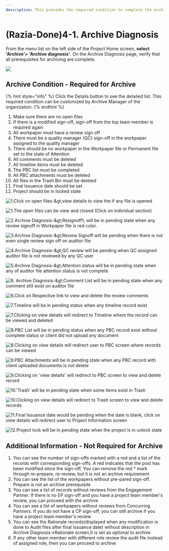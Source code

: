 ```yaml
---
description: This provides the required condition to complete the archive process
---
```


# \(Razia-Done\)4-1. Archive Diagnosis

From the menu list on the left side of the Project Home screen, **select 'Archive'&gt; 'Archive diagnosis'**. On the Archive Diagnosis page, verify that all prerequisites for archiving are complete.

![](../../../.gitbook/assets/image%20%2815%29.png)

## Archive Condition - Required for Archive

{% hint style="info" %}
Click the Details button to see the detailed list. This required condition can be customized by Archive Manager of the organization.
{% endhint %}

1. Make sure there are no open files
2. If there is a modified sign-off, sign-off from the top team member is required again
3. All workpaper must have a review sign off
4. There must be a quality manager \(QC\) sign-off in the workpaper assigned to the quality manager
5. There should be no workpaper in the Workpaper file or Permanent file set to the state of Attention
6. All comments must be deleted
7. All timeline items must be deleted
8. The PBC list must be completed
9. All PBC attachments must be deleted
10. All files in the Trash Bin must be deleted
11. Final Issuance date should be set
12. Project should be in locked state

![1.Click on open files-&amp;gt;view details to view the if any  file is opened](../../../.gitbook/assets/image%20%2810%29.png)

![1.The open files can be view and closed \(Click on individual section\)](../../../.gitbook/assets/6.png)

![2.Archive Diagnosis-&amp;gt;Resignoff1, will be in pending state when any review signoff in Workpaper file is red color.](../../../.gitbook/assets/image%20%287%29.png)

![3.Archive Diagnosis-&amp;gt;Review Signoff will be pending when there is not even single review sign off on auditor file ](../../../.gitbook/assets/image%20%2836%29.png)

![4.Archive Diagnosis-&amp;gt;QC review will be pending when QC assigned auditor file is not reviewed by any QC user](../../../.gitbook/assets/image%20%2839%29.png)

![5.Archive Diagnosis-&amp;gt;Attention status will be in pending state when any of auditor file attention status is not complete](../../../.gitbook/assets/image%20%2819%29.png)

![6. Archive Diagnosis-&amp;gt;Comment List will be in pending state when any comment still exist on auditor file](../../../.gitbook/assets/image.png)

![6.Click on Respective link to view and delete the review comments](../../../.gitbook/assets/image%20%2827%29.png)

![7.Timeline will be in pending status when any timeline record exist](../../../.gitbook/assets/image%20%2825%29.png)

![7.Clicking on view details will redirect to Timeline where the record can be viewed and deleted](../../../.gitbook/assets/image%20%282%29.png)

![8.PBC List will be in pending status when any PBC record exist without complete status or client did not upload any document](../../../.gitbook/assets/image%20%289%29.png)

![8.Clicking on view details will redirect user to PBC screen where records can be viewed](../../../.gitbook/assets/image%20%2818%29.png)

![9.PBC Attachments will be in pending state when any PBC record with client uploaded documents is not delete](../../../.gitbook/assets/image%20%2829%29.png)

![9.Clicking on &apos;view details&apos; will redirect to PBC screen to view and delete record](../../../.gitbook/assets/image%20%2812%29.png)

![10.&apos;Trash&apos; will be in pending state when some items exist in Trash](../../../.gitbook/assets/image%20%2835%29.png)

![10.Clicking on view details will redirect to Trash screen to view and delete records](../../../.gitbook/assets/image%20%283%29.png)

![11.Final Issuance date would be pending when the date is blank, click on view details will redirect user to Project Information screen](../../../.gitbook/assets/image%20%288%29.png)

![12.Project lock will be in pending state when the project is in unlock state](../../../.gitbook/assets/image%20%2813%29.png)

## Additional Information -  Not Required for Archive 

1. You can see the number of sign-offs marked with a red and a list of the records with corresponding sign-offs. _A_ red  indicates that the post has been modified since the sign-off. You can remove the red \* mark through re-prepare, re-review, but it is not an archive requirement
2. You can see the list of the workpapers without pre-pared sign-off. Prepare is not an archive prerequisite
3. You can see a list of records without reviews from the Engagement Partner. If there is no EP sign-off and you have a project team member's review, you can proceed with the archive
4. You can see a list of workpapers without reviews from Concurring Partners. If you do not have a CP sign-off, you can still archive if you have a project team member's review
5. You can see the Rationale records\(displayed when any modification is done to Audit files after final Issuance date\)  without description in Archive Diagnosis-&gt;Rationale screen,it is set as optional to archive
6. If any other team member with different role  review the audit file instead of assigned role, then you can proceed to archive

